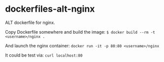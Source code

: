 dockerfiles-alt-nginx
======================

ALT dockerfile for nginx.

Copy Dockerfile somewhere and build the image:
`$ docker build --rm -t <username>/nginx .`

And launch the nginx container:
`docker run -it -p 80:80 <username>/nginx`

It could be test via:
`curl localhost:80`
